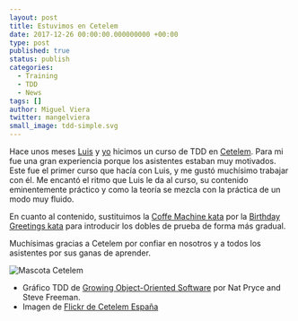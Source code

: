 ```yaml
---
layout: post
title: Estuvimos en Cetelem
date: 2017-12-26 00:00:00.000000000 +00:00
type: post
published: true
status: publish
categories:
  - Training
  - TDD
  - News
tags: []
author: Miguel Viera
twitter: mangelviera
small_image: tdd-simple.svg
---
```


Hace unos meses [Luis](https://twitter.com/luisrovirosa) y [yo](https://twitter.com/mangelviera) hicimos un curso de TDD en [Cetelem](https://www.cetelem.es/). Para mi fue una gran experiencia porque los asistentes estaban muy motivados. Este fue el primer curso que hacía con Luis, y me gustó muchísimo trabajar con él. Me encantó el ritmo que Luis le da al curso, su contenido eminentemente práctico y como la teoría se mezcla con la práctica de un modo muy fluido.

En cuanto al contenido, sustituimos la [Coffe Machine kata](http://simcap.github.io/coffeemachine/) por la [Birthday Greetings kata](http://matteo.vaccari.name/blog/archives/154) para introducir los dobles de prueba de forma más gradual.

Muchísimas gracias a Cetelem por confiar en nosotros y a todos los asistentes por sus ganas de aprender.

<img src="/assets/cetelem_mascota.jpg" alt="Mascota Cetelem"/>

<div class="foot-note">
  <ul>
    <li>Gráfico TDD de <a href="http://www.growing-object-oriented-software.com/">Growing Object-Oriented Software</a> por Nat Pryce and Steve Freeman.</li>
    <li>Imagen de <a href="https://www.flickr.com/photos/cetelemspain/">Flickr de Cetelem España</a></li>
  </ul>
</div>